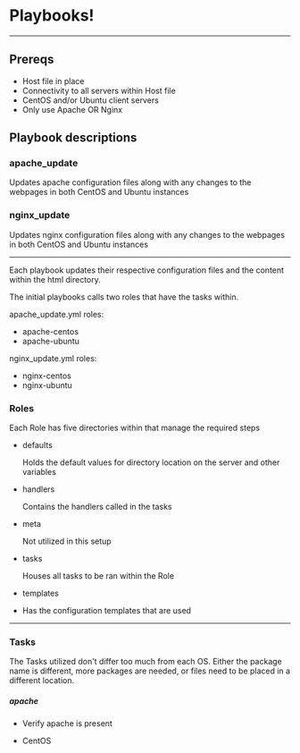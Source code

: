 # Playbooks!

---

## Prereqs

* Host file in place
* Connectivity to all servers within Host file
* CentOS and/or Ubuntu client servers
* Only use Apache OR Nginx

## Playbook descriptions

### apache_update
Updates apache configuration files along with any changes to the webpages in both CentOS and Ubuntu instances

### nginx_update
Updates nginx configuration files along with any changes to the webpages in both CentOS and Ubuntu instances

---

Each playbook updates their respective configuration files and the content within the html directory.

The initial playbooks calls two roles that have the tasks within.

apache_update.yml roles:
* apache-centos
* apache-ubuntu

nginx_update.yml roles:
* nginx-centos
* nginx-ubuntu

### Roles

Each Role has five directories within that manage the required steps

* defaults

  Holds the default values for directory location on the server and other variables
* handlers
  
  Contains the handlers called in the tasks
* meta

  Not utilized in this setup
* tasks
  
  Houses all tasks to be ran within the Role
* templates
- Has the configuration templates that are used

---

### Tasks

The Tasks utilized don't differ too much from each OS. Either the package name is different, more packages are needed, or files need to be placed in a different location.

##### apache

* Verify apache is present
 - CentOS

